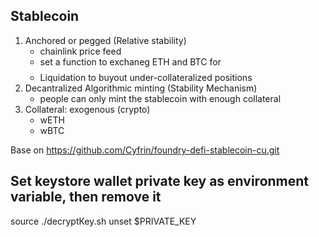 ## Stablecoin
1. Anchored or pegged (Relative stability)
    - chainlink price feed
    - set a function to exchaneg ETH and BTC for $$$$
    - Liquidation to buyout under-collateralized positions
2. Decantralized Algorithmic minting (Stability Mechanism)
    - people can only mint the stablecoin with enough collateral
3. Collateral: exogenous (crypto)
    - wETH
    - wBTC
  
Base on https://github.com/Cyfrin/foundry-defi-stablecoin-cu.git






## Set keystore wallet private key as environment variable, then remove it
source ./decryptKey.sh
unset $PRIVATE_KEY

